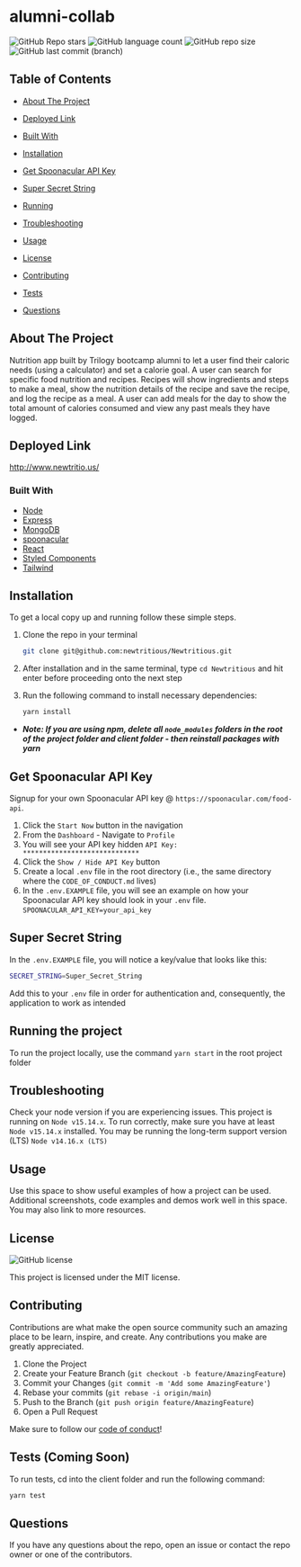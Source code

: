 # alumni-collab

![GitHub Repo stars](https://img.shields.io/github/stars/ichbindev/alumni-collab?logo=GitHub&color=informational&style=for-the-badge)
![GitHub language count](https://img.shields.io/github/languages/count/ichbindev/alumni-collab?color=informational&style=for-the-badge)
![GitHub repo size](https://img.shields.io/github/repo-size/ichbindev/alumni-collab?color=informational&style=for-the-badge)
![GitHub last commit (branch)](https://img.shields.io/github/last-commit/ichbindev/alumni-collab/main?color=informational&style=for-the-badge)

## Table of Contents

- [About The Project](#about-the-project)

- [Deployed Link](#deployed-link)

- [Built With](#built-with)

- [Installation](#installation)

- [Get Spoonacular API Key](#get-spoonacular-api-key)

- [Super Secret String](#super-secret-string)

- [Running](#running-the-project)

- [Troubleshooting](#troubleshooting)

- [Usage](#usage)

- [License](#license)

- [Contributing](#contributing)

- [Tests](#tests)

- [Questions](#questions)

## About The Project

Nutrition app built by Trilogy bootcamp alumni to let a user find their caloric needs (using a calculator) and set a calorie goal. A user can search for specific food nutrition and recipes. Recipes will show ingredients and steps to make a meal, show the nutrition details of the recipe and save the recipe, and log the recipe as a meal. A user can add meals for the day to show the total amount of calories consumed and view any past meals they have logged.

## Deployed Link

<http://www.newtritio.us/>

### Built With

- [Node](https://nodejs.org/en/)
- [Express](https://expressjs.com/)
- [MongoDB](https://www.mongodb.com/)
- [spoonacular](https://spoonacular.com/food-api)
- [React](https://reactjs.org/)
- [Styled Components](https://styled-components.com/)
- [Tailwind](https://tailwindui.com/)

## Installation

To get a local copy up and running follow these simple steps.

1. Clone the repo in your terminal

   ```sh
   git clone git@github.com:newtritious/Newtritious.git
   ```

2. After installation and in the same terminal, type ```cd Newtritious``` and hit enter before proceeding onto the next step

3. Run the following command to install necessary dependencies:

   ```sh
   yarn install
   ```

- **_Note: If you are using npm, delete all `node_modules` folders in the root of the project folder and client folder - then reinstall packages with yarn_**

## Get Spoonacular API Key

Signup for your own Spoonacular API key @ `https://spoonacular.com/food-api`.

1. Click the `Start Now` button in the navigation
2. From the `Dashboard` - Navigate to `Profile`
3. You will see your API key hidden `API Key: *****************************`
4. Click the `Show / Hide API Key` button
5. Create a local `.env` file in the root directory (i.e., the same directory where the ```CODE_OF_CONDUCT.md``` lives)
6. In the `.env.EXAMPLE` file, you will see an example on how your Spoonacular API key should look in your `.env` file. `SPOONACULAR_API_KEY=your_api_key`

## Super Secret String

In the ```.env.EXAMPLE``` file, you will notice a key/value that looks like this:

```sh
SECRET_STRING=Super_Secret_String
```

Add this to your ```.env``` file in order for authentication and, consequently, the application to work as intended

## Running the project

To run the project locally, use the command `yarn start` in the root project folder

## Troubleshooting

Check your node version if you are experiencing issues. This project is running on `Node v15.14.x`. To run correctly, make sure you have at least `Node v15.14.x` installed. You may be running the long-term support version (LTS) `Node v14.16.x (LTS)`

## Usage

Use this space to show useful examples of how a project can be used. Additional screenshots, code examples and demos work well in this space. You may also link to more resources.

## License

![GitHub license](https://img.shields.io/badge/license-MIT-brightgreen)

This project is licensed under the MIT license.

## Contributing

Contributions are what make the open source community such an amazing place to be learn, inspire, and create. Any contributions you make are greatly appreciated.

1. Clone the Project
2. Create your Feature Branch (`git checkout -b feature/AmazingFeature`)
3. Commit your Changes (`git commit -m 'Add some AmazingFeature'`)
4. Rebase your commits (`git rebase -i origin/main`)
5. Push to the Branch (`git push origin feature/AmazingFeature`)
6. Open a Pull Request

Make sure to follow our [code of conduct](https://github.com/newtritious/Newtritious/blob/main/CODE_OF_CONDUCT.md)!

## Tests (Coming Soon)

To run tests, cd into the client folder and run the following command:

```sh
yarn test
```

## Questions

If you have any questions about the repo, open an issue or contact the repo owner or one of the contributors.
